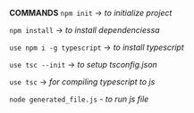 **COMMANDS**
```npm init``` -> _to initialize project_

```npm install``` -> _to install dependenciessa_

```use npm i -g typescript``` -> _to install typescript_

```use tsc --init``` -> _to setup tsconfig.json_

```use tsc``` -> _for compiling typescript to js_

```node generated_file.js``` - _to run js file_
